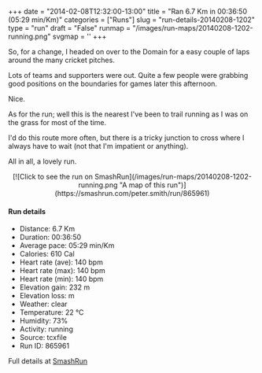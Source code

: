 +++
date = "2014-02-08T12:32:00-13:00"
title = "Ran 6.7 Km in 00:36:50 (05:29 min/Km)"
categories = ["Runs"]
slug = "run-details-20140208-1202"
type = "run"
draft = "False"
runmap = "/images/run-maps/20140208-1202-running.png"
svgmap = '<polyline points="2 53, 5 46, 15 48, 25 34, 43 44, 46 45, 63 50, 64 52, 66 55, 69 53, 73 48, 78 47, 84 42, 95 41, 99 48, 99 52, 95 60, 95 60, 85 66, 81 67, 78 65, 69 55, 73 48, 77 47, 80 44, 86 41, 94 42, 100 50, 95 60, 82 67, 70 57, 72 49, 82 43, 81 41, 73 45, 70 51, 71 53, 65 55, 61 50, 45 47, 25 34, 15 49, 5 46, 0 55">'
+++

So, for a change, I headed on over to the Domain for a easy couple of laps around the many cricket pitches. 

Lots of teams and supporters were out. Quite a few people were grabbing good positions on the boundaries for games later this afternoon. 


Nice.  

As for the run; well this is the nearest I've been to trail running as I was on the grass for most of the time. 

I'd do this route more often, but there is a tricky junction to cross where I always have to wait (not that I'm impatient or anything). 

All in all, a lovely run. 



<!--more-->

<center>
[![Click to see the run on SmashRun](/images/run-maps/20140208-1202-running.png "A map of this run")](https://smashrun.com/peter.smith/run/865961)
</center>

#### Run details

* Distance: 6.7 Km
* Duration: 00:36:50
* Average pace: 05:29 min/Km
* Calories: 610 Cal
* Heart rate (ave): 140 bpm
* Heart rate (max): 140 bpm
* Heart rate (min): 140 bpm
* Elevation gain: 232 m
* Elevation loss:  m
* Weather: clear
* Temperature: 22 &deg;C
* Humidity: 73%
* Activity: running
* Source: tcxfile
* Run ID: 865961

Full details at [SmashRun](https://smashrun.com/peter.smith/run/865961)